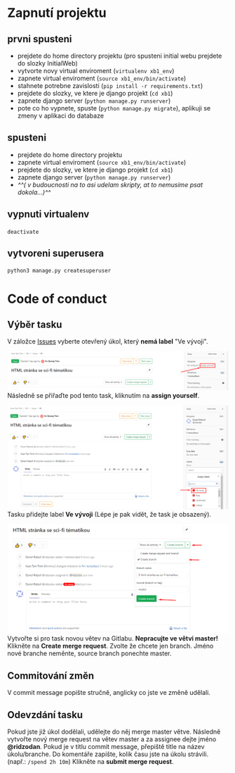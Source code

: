Zapnutí projektu
================


prvni spusteni
--------------
* prejdete do home directory projektu (pro spusteni initial webu prejdete do slozky InitialWeb)
* vytvorte novy virtual enviroment (`virtualenv xb1_env`)
* zapnete virtual enviroment (`source xb1_env/bin/activate`)
* stahnete potrebne zavislosti (`pip install -r requirements.txt`)
* prejdete do slozky, ve ktere je django projekt (`cd xb1`)
* zapnete django server (`python manage.py runserver`)
* pote co ho vypnete, spuste (`python manage.py migrate`), aplikuji se zmeny v aplikaci do databaze

spusteni
--------
* prejdete do home directory projektu
* zapnete virtual enviroment (`source xb1_env/bin/activate`)
* prejdete do slozky, ve ktere je django projekt (`cd xb1`)
* zapnete django server (`python manage.py runserver`)
* *^^( v budoucnosti na to asi udelam skripty, at to nemusime psat dokola...)^^*

vypnuti virtualenv
------------------
`deactivate`

vytvoreni superusera
--------------------
`python3 manage.py createsuperuser`


Code of conduct
===============


Výběr tasku
-----------
V záložce [Issues](https://gitlab.fit.cvut.cz/trinhxu2/xb-1/issues) vyberte otevřený úkol, který **nemá label** "Ve vývoji".

![](images/assignEmployee.png)
Následně se přiřaďte pod tento task, kliknutím na **assign yourself**.

![](images/assignLabel.png)
Tasku přidejte label **Ve vývoji** (Lépe je pak vidět, že task je obsazený).

![](images/createBranch.png)
Vytvořte si pro task novou větev na Gitlabu. **Nepracujte ve větvi master!**
Klikněte na **Create merge request**.
Zvolte že chcete jen branch.
Jméno nové branche neměnte, source branch ponechte master. 


Commitování změn
----------------
V commit message popište stručně, anglicky co jste ve změně udělali.


Odevzdání tasku
---------------
Pokud jste již úkol dodělali, udělejte do něj merge master větve.
Následně vytvořte nový merge request na větev master a za assignee dejte jméno **@ridzodan**.
Pokud je v titlu commit message, přepiště title na název úkolu/branche.
Do komentáře zapište, kolik času jste na úkolu strávili. (např.: `/spend 2h 10m`)
Klikněte na **submit merge request**.